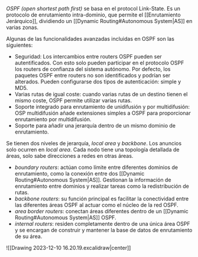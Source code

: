 *OSPF (open shortest path first)* se basa en el protocol Link-State. Es un protocolo de enrutamiento intra-dominio, que permite el [[Enrutamiento Jerárquico]], dividiendo un [[Dynamic Routing#Autonomous System|AS]] en varias zonas.

Algunas de las funcionalidades avanzadas incluidas en OSPF son las siguientes:
- Seguridad: Los intercambios entre routers OSPF pueden ser autentificados. Con esto solo pueden participar en el protocolo OSPF los routers de confianza del sistema autónomo. Por defecto, los paquetes OSPF entre routers no son identificados y podrían ser alterados. Pueden configurarse dos tipos de autenticación: simple y MD5.
- Varias rutas de igual coste: cuando varias rutas de un destino tienen el mismo coste, OSPF permite utilizar varias rutas.
- Soporte integrado para enrutamiento de unidifusión y por multidifusión: OSP multidifusión añade extensiones simples a OSPF para proporcionar enrutamiento por multidifusión.
- Soporte para añadir una jerarquía dentro de un mismo dominio de enrutamiento.

Se tienen dos niveles de jerarquía, *local area* y *backbone*. Los anuncios solo ocurren en *local area*. Cada nodo tiene una topología detallada de áreas, solo sabe direcciones a redes en otras áreas.
- *boundary routers*: actúan como límite entre diferentes dominios de enrutamiento, como la conexión entre dos [[Dynamic Routing#Autonomous System|AS]]. Gestionan la información de enrutamiento entre dominios y realizar tareas como la redistribución de rutas.
- *backbone routers*: su función principal es facilitar la conectividad entre las diferentes áreas OSPF al actuar como el núcleo de la red OSPF.
- *area border routers*: conectan áreas diferentes dentro de un [[Dynamic Routing#Autonomous System|AS]] OSPF.
- *internal routers*: residen completamente dentro de una única área OSPF y se encargan de construir y mantener la base de datos de enrutamiento de su área.

![[Drawing 2023-12-10 16.20.19.excalidraw|center]]